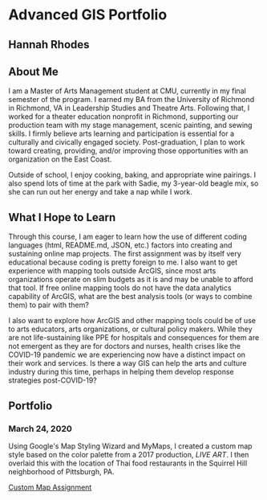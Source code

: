 # Advanced GIS Portfolio
## Hannah Rhodes

## About Me

I am a Master of Arts Management student at CMU, currently in my final semester of the program. I earned my BA from the University of Richmond in Richmond, VA in Leadership Studies and Theatre Arts. Following that, I worked for a theater education nonprofit in Richmond, supporting our production team with my stage management, scenic painting, and sewing skills. I firmly believe arts learning and participation is essential for a culturally and civically engaged society. Post-graduation, I plan to work toward creating, providing, and/or improving those opportunities with an organization on the East Coast.

Outside of school, I enjoy cooking, baking, and appropriate wine pairings. I also spend lots of time at the park with Sadie, my 3-year-old beagle mix, so she can run out her energy and take a nap while I work.

## What I Hope to Learn

Through this course, I am eager to learn how the use of different coding languages (html, README.md, JSON, etc.) factors into creating and sustaining online map projects. The first assignment was by itself very educational because coding is pretty foreign to me. I also want to get experience with mapping tools outside ArcGIS, since most arts organizations operate on slim budgets as it is and may be unable to afford that tool. If free online mapping tools do not have the data analytics capability of ArcGIS, what are the best analysis tools (or ways to combine them) to pair with them?

I also want to explore how ArcGIS and other mapping tools could be of use to arts educators, arts organizations, or cultural policy makers. While they are not life-sustaining like PPE for hospitals and consequences for them are not emergent as they are for doctors and nurses, health crises like the COVID-19 pandemic we are experiencing now have a distinct impact on their work and services. Is there a way GIS can help the arts and culture industry during this time, perhaps in helping them develop response strategies post-COVID-19?   

## Portfolio

### March 24, 2020

Using Google's Map Styling Wizard and MyMaps, I created a custom map style based on the color palette from a 2017 production, _LIVE ART_. I then overlaid this with the location of Thai food restaurants in the Squirrel Hill neighborhood of Pittsburgh, PA.

[Custom Map Assignment](CustomMap.html)
